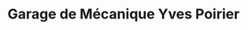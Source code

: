 ---
title: "Garage de Mécanique Yves Poirier"
url: /saint-celestin/garage-de-mecanique-yves-poirier/
shop: car repair
---